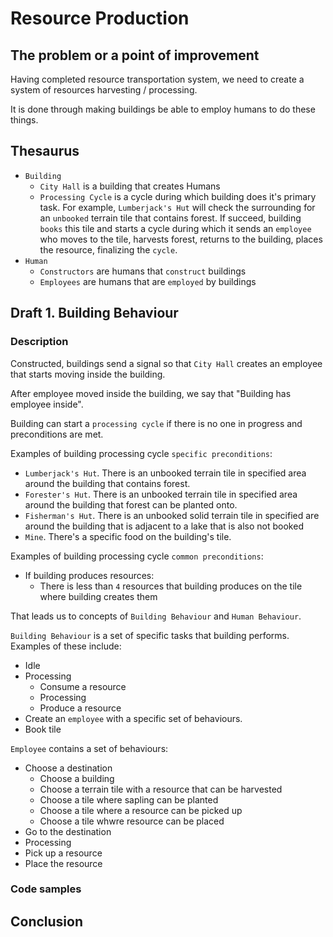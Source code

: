 # Resource Production

## The problem or a point of improvement

Having completed resource transportation system, we need to create a system of resources harvesting / processing.

It is done through making buildings be able to employ humans to do these things.

## Thesaurus

- `Building`
  - `City Hall` is a building that creates Humans
  - `Processing Cycle` is a cycle during which building does it's primary task. For example, `Lumberjack's Hut` will check the surrounding for an `unbooked` terrain tile that contains forest. If succeed, building `books` this tile and starts a cycle during which it sends an `employee` who moves to the tile, harvests forest, returns to the building, places the resource, finalizing the `cycle`.
- `Human`
  - `Constructors` are humans that `construct` buildings
  - `Employees` are humans that are `employed` by buildings

## Draft 1. Building Behaviour

### Description

Constructed, buildings send a signal so that `City Hall` creates an employee that starts moving inside the building.

After employee moved inside the building, we say that "Building has employee inside".

Building can start a `processing cycle` if there is no one in progress and preconditions are met.

Examples of building processing cycle `specific preconditions`:

- `Lumberjack's Hut`. There is an unbooked terrain tile in specified area around the building that contains forest.
- `Forester's Hut`. There is an unbooked terrain tile in specified area around the building that forest can be planted onto.
- `Fisherman's Hut`. There is an unbooked solid terrain tile in specified are around the building that is adjacent to a lake that is also not booked
- `Mine`. There's a specific food on the building's tile.

Examples of building processing cycle `common preconditions`:

- If building produces resources:
  - There is less than `4` resources that building produces on the tile where building creates them


That leads us to concepts of `Building Behaviour` and `Human Behaviour`.

`Building Behaviour` is a set of specific tasks that building performs. Examples of these include:

- Idle
- Processing
  - Consume a resource
  - Processing
  - Produce a resource
- Create an `employee` with a specific set of behaviours.
- Book tile

`Employee` contains a set of behaviours:

- Choose a destination
  - Choose a building
  - Choose a terrain tile with a resource that can be harvested
  - Choose a tile where sapling can be planted
  - Choose a tile where a resource can be picked up
  - Choose a tile whwre resource can be placed
- Go to the destination
- Processing
- Pick up a resource
- Place the resource

### Code samples

## Conclusion
